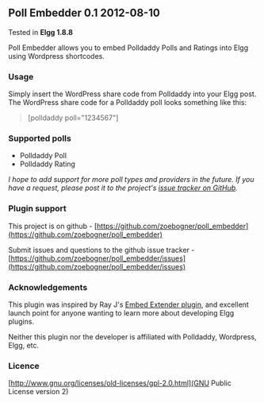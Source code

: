## Poll Embedder 0.1 2012-08-10

Tested in **Elgg 1.8.8**

Poll Embedder allows you to embed Polldaddy Polls and Ratings into Elgg using Wordpress shortcodes.

### Usage

Simply insert the WordPress share code from Polldaddy into your Elgg post. The WordPress share code for a Polldaddy poll looks something like this:

> &#91;polldaddy poll="1234567"&#93;

### Supported polls

* Polldaddy Poll
* Polldaddy Rating

*I hope to add support for more poll types and providers in the future. If you have a request, please post it to the project's [issue tracker on GitHub](https://github.com/zoebogner/poll_embedder/issues).*

### Plugin support

This project is on github - [https://github.com/zoebogner/poll_embedder](https://github.com/zoebogner/poll_embedder)

Submit issues and questions to the github issue tracker - [https://github.com/zoebogner/poll_embedder/issues](https://github.com/zoebogner/poll_embedder/issues)

### Acknowledgements

This plugin was inspired by Ray J's [Embed Extender plugin](http://community.elgg.org/plugins/787632/1.8.2/embed-extender), and excellent launch point for anyone wanting to learn more about developing Elgg plugins.

Neither this plugin nor the developer is affiliated with Polldaddy, Wordpress, Elgg, etc.

### Licence

[http://www.gnu.org/licenses/old-licenses/gpl-2.0.html](GNU Public License version 2)
